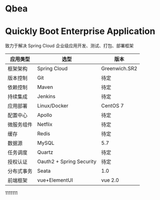 # Qbea
# Quickly Boot Enterprise Application
致力于解决  Spring Cloud 企业级应用开发、测试、打包、部署框架

应用类型 | 选型 | 版本
---- | --- | ---
框架架构 | Spring Cloud | Greenwich.SR2
版本控制 | Git | 待定
依赖控制 | Maven | 待定
持续集成 | Jenkins | 待定
应用部署 | Linux/Docker | CentOS 7
配置中心 | Apollo | 待定
微服务组件 | Netflix | 待定
缓存 | Redis | 待定
数据源 | MySQL | 5.7
任务调度 | Quartz | 待定
授权认证 | Oauth2 + Spring Security | 待定
分布式事务 | Seata | 1.0
前端框架 | vue+ElementUI | vue 2.0

1111111